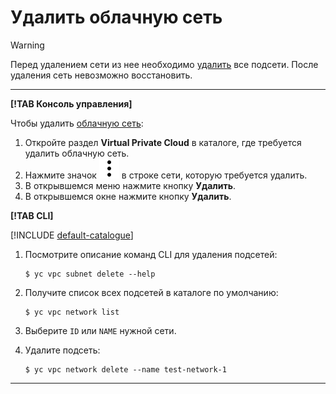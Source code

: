 # Удалить облачную сеть

> [!WARNING]
>
> Перед удалением сети из нее необходимо [удалить](subnet-delete.md) все подсети. 
> После удаления сеть невозможно восстановить.
>

---

**[!TAB Консоль управления]**

Чтобы удалить [облачную сеть](../concepts/network.md#network): 
1. Откройте раздел **Virtual Private Cloud** в каталоге, где требуется удалить облачную сеть.
1. Нажмите значок ![](../../_assets/vertical-ellipsis.svg) в строке сети, которую требуется удалить.
1. В открывшемся меню нажмите кнопку **Удалить**.
1. В открывшемся окне нажмите кнопку **Удалить**.

**[!TAB CLI]**

[!INCLUDE [default-catalogue](../../_includes/default-catalogue.md)]

1. Посмотрите описание команд CLI для удаления подсетей:

    ```
    $ yc vpc subnet delete --help
    ```

1. Получите список всех подсетей в каталоге по умолчанию:

    ```
    $ yc vpc network list
    ```

1. Выберите `ID` или `NAME` нужной сети.
1. Удалите подсеть:

    ```
    $ yc vpc network delete --name test-network-1 
    ```
---